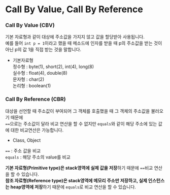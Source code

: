 # Call By Value, Call By Reference

### Call By Value (CBV)
기본 자료형과 같이 대상에 주소값을 가지지 않고 값을 할당받아 사용됩니다.  
예를 들어 `int p = 1`이라고 했을 때 메소드에 인자를 받을 때 p의 주소값을 받는 것이 아닌 p의 값 1을 직접 받는 것을 말합니다.
* 기본자료형  
정수형 : byte(1), short(2), int(4), long(8)  
실수형 : float(4), double(8)  
문자형 : char(2)  
논리형 : boolean(1)

### Call By Reference (CBR)
대상을 선언할 때 주소값이 부여되어 그 객체를 호출했을 때 그 객체의 주소값을 불러오기 때문에  
`==`으로는 주소값이 달라 비교 연산을 할 수 없지만 `equals`와 같이 해당 주소에 있는 값에 대한 비교연산은 가능합니다.  
* Class, Object

`==` : 주소 값을 비교  
`equals` : 해당 주소의 value를 비교  

**기본 자료형(Primitive type)은 stack영역에 실제 값을 저장**하기 때문에 `==`비교 연산을 할 수 있습니다.  
**참조 자료형(Reference type)은 stack영역에 메모리 주소만 저장하고, 실제 인스턴스는 heap영역에 저장**하기 때문에 `equals`로 비교 연산을 할 수 있습니다.